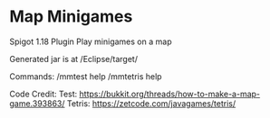 <h1>Map Minigames</h1>

Spigot 1.18 Plugin
Play minigames on a map

Generated jar is at /Eclipse/target/

Commands:
	/mmtest help
	/mmtetris help

Code Credit:
	Test: https://bukkit.org/threads/how-to-make-a-map-game.393863/
	Tetris: https://zetcode.com/javagames/tetris/